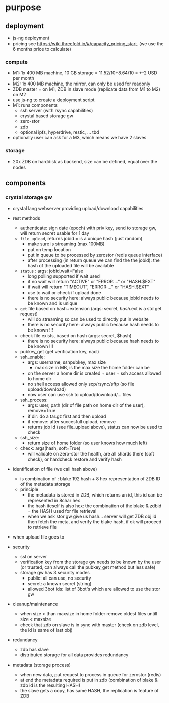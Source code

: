 
# purpose

## deployment

- js-ng deployment
- pricing see https://wiki.threefold.io/#/capacity_pricing_start. (we use the 6 months price to calculate)

### compute

- M1: 1x 400 MB machine, 10 GB storage = 11.52/10+8.64/10 = +-2 USD per month
- M2: 1x 400 MB machine, the mirror, can only be used for readonly
- ZDB master = on M1, ZDB in slave mode (replicate data from M1 to M2) on M2
- use js-ng to create a deployment script
- M1: runs components
    - ssh server (with rsync capabilities)
    - crystal based storage gw
    - zero-stor
    - zdb
    - optional ipfs, hyperdrive, restic, ... tbd
- optionally user can ask for a M3, which means we have 2 slaves 
    
### storage

- 20x ZDB on harddisk as backend, size can be defined, equal over the nodes

## components

### crystal storage gw

- crystal lang webserver providing upload/download capabilities
- rest methods
    - authenticate: sign date (epoch) with priv key, send to storage gw, will return secret usable for 1 day
    - ```file_upload```, returns jobid = is a unique hash (just random)
      - make sure is streaming (max 100MB)
      - put on temp location
      - put in queue to be processed by zerostor (redis queue interface)
      - after processing (in return queue we can find the the jobid): the hash of the uploaded file will be available
    - ```status``` : args: jobid,wait=False 
      - long polling supported if wait used
      - if no wait will return "ACTIVE" or "ERROR:..." or "HASH.$EXT"
      - if wait will return "TIMEOUT", "ERROR:..." or "HASH.$EXT"
      - use to wait or check if upload done
      - there is no security here: always public because jobid needs to be known and is unique
    - ```get``` file based on hash+extension (args: secret, $hash.$ext is a std get request)
      - will do streaming so can be used to directly put in website
      - there is no security here: always public because hash needs to be known !!!
    - check file exists, based on hash (args: secret, $hash)
      - there is no security here: always public because hash needs to be known !!!
    - pubkey_get (get verification key, nacl)
    - ssh_enable: 
      - args: username, sshpubkey, max size
        - max size in MB, is the max size the home folder can be
      - on the server a home dir is created + user + ssh access allowed to home dir
      - no shell access allowed only scp/rsync/sftp (so file upload/download)
      - now user can use ssh to upload/download/... files
    - ssh_process:
      - args: user, path (dir of file path on home dir of the user), remove=True
      - if dir: do a tar.gz first and then upload
      - if remove: after succesfull upload, remove
      - returns job id (see file_upload above), status can now be used to check
    - ssh_size:
      - return size of home folder (so user knows how much left) 
    - check: args(hash, soft=True)
      - will validate on zero-stor the health, are all shards there (soft check), or hardcheck restore and verify hash
      
- identification of file (we call hash above)
   - is combination of : blake 192 hash + 8 hex representation of ZDB ID of the metadata storage
   - principle
       - the metadata is stored in ZDB, which returns an id, this id can be represented in 8char hex
       - the hash iteself is also hex: the combination of the blake & zdbid = the HASH used for file retrieval
       - when we ask stor gw give us hash... server will get ZDB obj id then fetch the meta, and verify the blake hash, if ok will proceed to retrieve file
- when upload file goes to 
- security
    - ssl on server
    - verification key from the storage gw needs to be known by the user (or trusted, can always call the pubkey_get method but less safe)
    - storage gw has 3 security modes
        - public: all can use, no security
        - secret: a known secret (string)
        - allowed 3bot ids: list of 3bot's which are allowed to use the stor gw
- cleanup/maintenance
    - when size > than maxsize in home folder remove oldest files untill size < maxsize
    - check that zdb on slave is in sync with master (check on zdb level, the id is same of last obj)
- redundancy
    - zdb has slave 
    - distributed storage for all data provides redundancy
- metadata (storage process)
    - when new data, put request to process in queue for zerostor (redis)
    - at end the metadata required is put in zdb (combination of blake & zdb id is the resulting HASH)
    - the slave gets a copy, has same HASH, the replication is feature of ZDB
    
    
    
